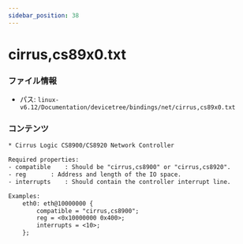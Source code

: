 ```yaml
---
sidebar_position: 38
---
```

# cirrus,cs89x0.txt

### ファイル情報

- パス: `linux-v6.12/Documentation/devicetree/bindings/net/cirrus,cs89x0.txt`

### コンテンツ

```txt
* Cirrus Logic CS8900/CS8920 Network Controller

Required properties:
- compatible	: Should be "cirrus,cs8900" or "cirrus,cs8920".
- reg		: Address and length of the IO space.
- interrupts	: Should contain the controller interrupt line.

Examples:
	eth0: eth@10000000 {
		compatible = "cirrus,cs8900";
		reg = <0x10000000 0x400>;
		interrupts = <10>;
	};

```
